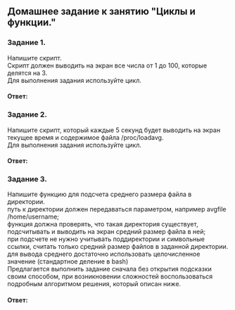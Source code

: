 ## Домашнее задание к занятию "Циклы и функции."  

### Задание 1.  
Напишите скрипт.  
Скрипт должен выводить на экран все числа от 1 до 100, которые делятся на 3.  
Для выполнения задания используйте цикл.  

#### Ответ:  

### Задание 2.  
Напишите скрипт, который каждые 5 секунд будет выводить на экран текущее время и содержимое файла /proc/loadavg.  
Для выполнения задания используйте цикл.  

#### Ответ:  

### Задание 3.  
Напишите функцию для подсчета среднего размера файла в директории.  
путь к директории должен передаваться параметром, например avgfile /home/username;  
функция должна проверять, что такая директория существует, подсчитывать и выводить на экран средний размер файла в ней;  
при подсчете не нужно учитывать поддиректории и символьные ссылки, считать только средний размер файлов в заданной директории.  
для вывода среднего достаточно использовать целочисленное значение (стандартное деление в bash)  
Предлагается выполнить задание сначала без открытия подсказки своим способом, при возникновении сложностей воспользоваться подробным алгоритмом решения, который описан ниже.  

#### Ответ:  
